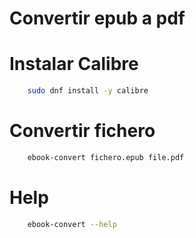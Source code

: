 # Convertir epub a pdf

# Instalar Calibre

```bash
	sudo dnf install -y calibre
```

# Convertir fichero

```bash
	ebook-convert fichero.epub file.pdf
```


# Help

```bash
	ebook-convert --help
```
